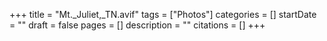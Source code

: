 +++
title = "Mt._Juliet,_TN.avif"
tags = ["Photos"]
categories = []
startDate = ""
draft = false
pages = []
description = ""
citations = []
+++
